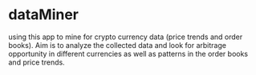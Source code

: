 # dataMiner

using this app to mine for crypto currency data (price trends and order books). Aim is to analyze the collected data and look for arbitrage opportunity in different currencies as well as patterns in the order books and price trends.
